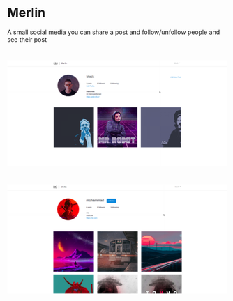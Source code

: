# Merlin
A small social media you can share a post and follow/unfollow people and see their post
#
![alt text](https://github.com/Blackjohnrose/merlin/blob/main/screenshot.png?raw=true)
#
![alt text](https://github.com/Blackjohnrose/merlin/blob/main/screenshot2.png?raw=true)
